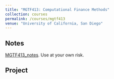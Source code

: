 ```yaml
---
title: "MGTF413: Computational Finance Methods"
collection: courses
permalink: /courses/mgtf413
venue: "University of California, San Diego"
---
```


## Notes
[MGTF413_notes](../files/Notes/MGTF413_notes.pdf). Use at your own risk.

## Project
